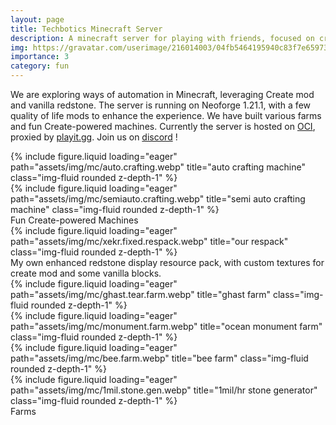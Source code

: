 ```yaml
---
layout: page
title: Techbotics Minecraft Server
description: A minecraft server for playing with friends, focused on create/redstone on Neoforge 1.21.1.
img: https://gravatar.com/userimage/216014003/04fb5464195940c83f7e65973e4dd564.jpeg
importance: 3
category: fun
---
```


We are exploring ways of automation in Minecraft, leveraging Create mod and vanilla redstone. The server is running on Neoforge 1.21.1, with a few quality of life mods to enhance the experience. We have built various farms and fun Create-powered machines. Currently the server is hosted on [OCI](https://www.oracle.com/cloud/), proxied by [playit.gg](https://playit.gg/). Join us on <a href="https://discord.gg/TMGwAKPss6"><i class="fab fa-discord"></i> discord</a> !

<div class="row">
    <div class="col-md-6 mt-2 mt-md-0">
        {% include figure.liquid loading="eager" path="assets/img/mc/auto.crafting.webp" title="auto crafting machine" class="img-fluid rounded z-depth-1" %}
    </div>
    <div class="col-md-6 mt-2 mt-md-0">
        {% include figure.liquid loading="eager" path="assets/img/mc/semiauto.crafting.webp" title="semi auto crafting machine" class="img-fluid rounded z-depth-1" %}
    </div>
</div>
<div class="caption">
    Fun Create-powered Machines
</div>
<div class="row">
    <div class="col-md-6 mt-2 mt-md-0">
        {% include figure.liquid loading="eager" path="assets/img/mc/xekr.fixed.respack.webp" title="our respack" class="img-fluid rounded z-depth-1" %}
    </div>
</div>
<div class="caption">
    My own enhanced redstone display resource pack, with custom textures for create mod and some vanilla blocks.
</div>

<div class="row">
    <div class="col-md-6 mt-2 mt-md-0">
        {% include figure.liquid loading="eager" path="assets/img/mc/ghast.tear.farm.webp" title="ghast farm" class="img-fluid rounded z-depth-1" %}
    </div>
    <div class="col-md-6 mt-2 mt-md-0">
        {% include figure.liquid loading="eager" path="assets/img/mc/monument.farm.webp" title="ocean monument farm" class="img-fluid rounded z-depth-1" %}
    </div>
    <div class="col-md-6 mt-2 mt-md-0">
        {% include figure.liquid loading="eager" path="assets/img/mc/bee.farm.webp" title="bee farm" class="img-fluid rounded z-depth-1" %}
    </div>
    <div class="col-md-6 mt-2 mt-md-0">
        {% include figure.liquid loading="eager" path="assets/img/mc/1mil.stone.gen.webp" title="1mil/hr stone generator" class="img-fluid rounded z-depth-1" %}
    </div>
</div>
<div class="caption">
    Farms
</div>
